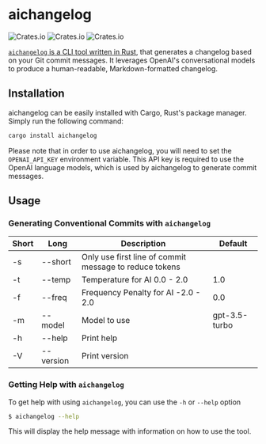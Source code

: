 # aichangelog

![Crates.io](https://img.shields.io/crates/v/aichangelog)
![Crates.io](https://img.shields.io/crates/d/aichangelog)
![Crates.io](https://img.shields.io/crates/l/aichangelog)

[`aichangelog` is a CLI tool written in Rust](https://crates.io/crates/aichangelog), that generates a changelog based on your Git commit messages. It leverages OpenAI's conversational models to produce a human-readable, Markdown-formatted changelog.

## Installation

aichangelog can be easily installed with Cargo, Rust's package manager. Simply run the following command:

```bash
cargo install aichangelog
```

Please note that in order to use aichangelog, you will need to set the `OPENAI_API_KEY` environment variable. This API key is required to use the OpenAI language models, which is used by aichangelog to generate commit messages.

## Usage

### Generating Conventional Commits with `aichangelog`

<!-- START TABLE HERE -->
| Short | Long            | Description                                            | Default       |
| ----- | --------------- | ------------------------------------------------------ | ------------- |
| -s    | --short         | Only use first line of commit message to reduce tokens |               |
| -t    | --temp <TEMP>   | Temperature for AI 0.0 - 2.0                           | 1.0           |
| -f    | --freq <FREQ>   | Frequency Penalty for AI -2.0 - 2.0                    | 0.0           |
| -m    | --model <MODEL> | Model to use                                           | gpt-3.5-turbo |
| -h    | --help          | Print help                                             |               |
| -V    | --version       | Print version                                          |               |
<!-- END TABLE HERE -->


### Getting Help with `aichangelog`

To get help with using `aichangelog`, you can use the `-h` or `--help` option

```bash
$ aichangelog --help
```

This will display the help message with information on how to use the tool.